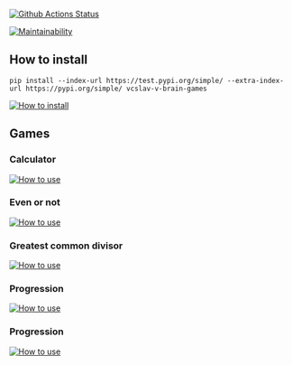 [![Github Actions Status](https://github.com/vcslav-v/python-project-lvl1/workflows/CI/badge.svg)](https://github.com/vcslav-v/python-project-lvl1/actions)

[![Maintainability](https://api.codeclimate.com/v1/badges/60768718e215b6456109/maintainability)](https://codeclimate.com/github/vcslav-v/python-project-lvl1/maintainability)



## How to install

```
pip install --index-url https://test.pypi.org/simple/ --extra-index-url https://pypi.org/simple/ vcslav-v-brain-games
```

[![How to install](https://asciinema.org/a/MbHS3kct1KkC4w50pJLu4qmZP.svg)](https://asciinema.org/a/MbHS3kct1KkC4w50pJLu4qmZP?autoplay=1)

## Games
### Calculator

[![How to use](https://asciinema.org/a/G7PfZdCjsSbFF4Uzch953G3zW.svg)](https://asciinema.org/a/G7PfZdCjsSbFF4Uzch953G3zW?autoplay=1)

### Even or not

[![How to use](https://asciinema.org/a/GMHVEHAZh8ceFbCSbJrgGOT4e.svg)](https://asciinema.org/a/GMHVEHAZh8ceFbCSbJrgGOT4e?autoplay=1)

### Greatest common divisor

[![How to use](https://asciinema.org/a/fM73qpvlzW2FAWiasvv3a7WrC.svg)](https://asciinema.org/a/fM73qpvlzW2FAWiasvv3a7WrC?autoplay=1)

### Progression

[![How to use](https://asciinema.org/a/gf9dBFOyRm0m2FcmQT97KyEmH.svg)](https://asciinema.org/a/gf9dBFOyRm0m2FcmQT97KyEmH?autoplay=1)

### Progression

[![How to use](https://asciinema.org/a/3GrhzEOwCrP8UAQ9sTd2kNgrh.svg)](https://asciinema.org/a/3GrhzEOwCrP8UAQ9sTd2kNgrh?autoplay=1)
